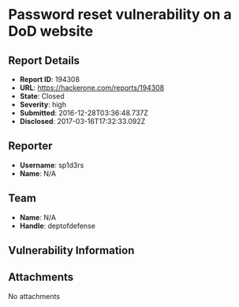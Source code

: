 # Password reset vulnerability on a DoD website

## Report Details
- **Report ID**: 194308
- **URL**: https://hackerone.com/reports/194308
- **State**: Closed
- **Severity**: high
- **Submitted**: 2016-12-28T03:36:48.737Z
- **Disclosed**: 2017-03-16T17:32:33.092Z

## Reporter
- **Username**: sp1d3rs
- **Name**: N/A

## Team
- **Name**: N/A
- **Handle**: deptofdefense

## Vulnerability Information


## Attachments
No attachments
